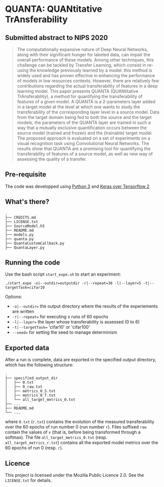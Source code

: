 # QUANTA: QUANtitative TrAnsferability

## Submitted abstract to NIPS 2020
> The computationally expansive nature of Deep Neural Networks, along with their
significant hunger for labeled data, can impair the overall performance of these
models. Among other techniques, this challenge can be tackled by Transfer
Learning, which consist in re-using the knowledge previously learned by a model:
this method is widely used and has proven effective in enhancing the performance
of models in low resources contexts. However, there are relatively few 
contributions regarding the actual transferability of features in a deep 
learning model. This paper presents QUANTA (QUANtitative TrAnsferability), 
a method for quantifying the transferability of features of a given model. 
A QUANTA is a 2-parameters layer added in a target model at the level at which 
one wants to study the transferability of the corresponding layer level in a 
source model. Data from the target domain being fed to both the source and the 
target models, the parameters of the QUANTA layer are trained in such a way 
that a mutually exclusive quantification occurs between the source model 
(trained and frozen) and the (trainable) target model. The proposed approach 
is evaluated on a set of experiments on a visual recognition task using 
Convolutional Neural Networks. The results show that QUANTA are a promising 
tool for quantifying the transferability of features of a source model, as well 
as new way of assessing the quality of a transfer.

## Pre-requisite
The code was developped using [Python 3](https://www.python.org/downloads/) and [Keras over Tensorflow 2](https://www.tensorflow.org/install)

## What's there?
```
.
├── CREDITS.md
├── LICENSE.txt
├── SourceModel.h5
├── README.md
├── models.py
├── quanta.py
├── QuantaCustomCallback.py
├── QuantaLayer.py
```

## Running the code
Use the bash script ``start_expe.sh`` to start an experiment:

``./start_expe -o|--outdir=outputdir -r|--repeat=30 -l|--layer=5 -t|--targetTask=cifar10``

Options:
* ``-o|--outdir=`` the output directory where the results of the experiements are written
* ``-r|--repeat=`` for executing x runs of 60 epochs
* ``-l|--layer=`` the layer whose transferability is assessed (0 to 6)
* ``-t|--targetTask=`` 'cifar10' or 'cifar100'
* ``--seed=`` for setting the seed to manage determinism

## Exported data
After a run is complete, data are exported in the specified output directory, which
has the following structure:
```
.
├── specified_output_dir
│   ├── 0.txt
│   ├── 0_raw.txt
│   ├── metrics_0_S.txt
│   ├── metrics_0_T.txt
│   └── all_target_metrics_0.txt
├── ...
├── README.md
└── ...
```
where ``0.txt`` (``r.txt``) contains the evolution of the measured transferability
over the 60 epochs of run number 0 (run number ``r``). Files suffixed ``raw``
contain the values of ``v`` (that is, before being transformed through a softmax).
The file ``all_target_metrics_0.txt`` (resp. ``all_target_metrics_r.txt``)
contains all the exported model metrics over the 60 epochs of run 0 (resp. ``r``).

## Licence
This project is licensed under the Mozilla Public Licence 2.0. See the ``LICENSE.txt``
for details.